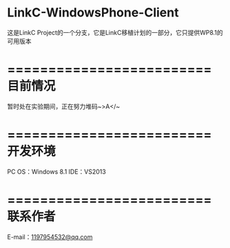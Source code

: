 LinkC-WindowsPhone-Client
=========================
这是LinkC Project的一个分支，它是LinkC移植计划的一部分，它只提供WP8.1的可用版本

=========================
目前情况
=========================
暂时处在实验期间，正在努力堆码~\>A</~

=========================
开发环境
=========================
PC OS：Windows 8.1
IDE：VS2013

=========================
联系作者
=========================
E-mail：1197954532@qq.com
